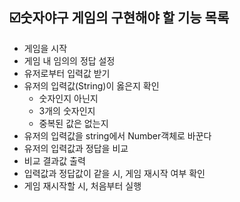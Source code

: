 ## ☑️숫자야구 게임의 구현해야 할 기능 목록

- ️게임을 시작
- 게임 내 임의의 정답 설정
- 유저로부터 입력값 받기
- 유저의 입력값(String)이 옳은지 확인
    - 숫자인지 아닌지
    - 3개의 숫자인지
    - 중복된 값은 없는지
- 유저의 입력값을 string에서 Number객체로 바꾼다
- 유저의 입력값과 정답을 비교
- 비교 결과값 출력
- 입력값과 정답값이 같을 시, 게임 재시작 여부 확인
- 게임 재시작할 시, 처음부터 실행